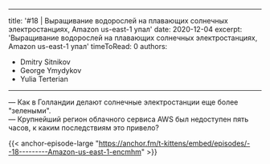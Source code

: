 
---
title: '#18 | Выращивание водорослей на плавающих солнечных электростанциях, Amazon us-east-1 упал'
date: 2020-12-04
excerpt: 'Выращивание водорослей на плавающих солнечных электростанциях, Amazon us-east-1 упал'
timeToRead: 0
authors:
  - Dmitry Sitnikov
  - George Ymydykov
  - Yulia Terterian
---

— Как в Голландии делают солнечные электростанции еще более "зелеными".<br/>
— Крупнейший регион облачного сервиса AWS был недоступен пять часов, к каким последствиям это привело?

{{< anchor-episode-large "https://anchor.fm/t-kittens/embed/episodes/--18---------Amazon-us-east-1-encmhm" >}}
